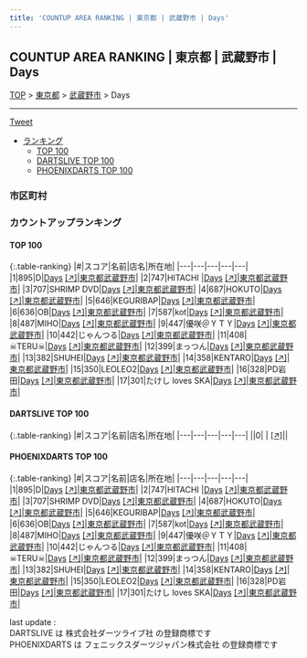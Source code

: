 ```yaml
---
title: 'COUNTUP AREA RANKING | 東京都 | 武蔵野市 | Days'
---
```

## COUNTUP AREA RANKING | 東京都 | 武蔵野市 | Days

[TOP](/darts/rank/) > [東京都](/darts/rank/東京都/) > [武蔵野市](/darts/rank/東京都/武蔵野市/) > Days

___

<a href="https://twitter.com/share?ref_src=twsrc%5Etfw" data-text="COUNTUP AREA RANKING | 東京都武蔵野市Days" class="twitter-share-button" data-hashtags="DARTSLIVE,PHOENIXDARTS,darts,ダーツ" data-show-count="false">Tweet</a>

* [ランキング](#カウントアップランキング)
    * [TOP 100](#top-100)
    * [DARTSLIVE TOP 100](#dartslive-top-100)
    * [PHOENIXDARTS TOP 100](#phoenixdarts-top-100)

### 市区町村

<ul>

</ul>

### カウントアップランキング

#### TOP 100



{:.table-ranking}
|#|スコア|名前|店名|所在地|
|---|---|---|---|---|
|1|895|<span class="rank-name-pd">D</span>|<a href="/darts/rank/shops/9651.html">Days</a> <a href="https://vs.phoenixdarts.com/jp/shop/shopDetailInfo/s_9651?s_seq=9651">[↗]</a>|<a href="/darts/rank/東京都/武蔵野市">東京都武蔵野市</a>|
|2|747|<span class="rank-name-pd">HITACHI </span>|<a href="/darts/rank/shops/9651.html">Days</a> <a href="https://vs.phoenixdarts.com/jp/shop/shopDetailInfo/s_9651?s_seq=9651">[↗]</a>|<a href="/darts/rank/東京都/武蔵野市">東京都武蔵野市</a>|
|3|707|<span class="rank-name-pd">SHRIMP DVD</span>|<a href="/darts/rank/shops/9651.html">Days</a> <a href="https://vs.phoenixdarts.com/jp/shop/shopDetailInfo/s_9651?s_seq=9651">[↗]</a>|<a href="/darts/rank/東京都/武蔵野市">東京都武蔵野市</a>|
|4|687|<span class="rank-name-pd">HOKUTO</span>|<a href="/darts/rank/shops/9651.html">Days</a> <a href="https://vs.phoenixdarts.com/jp/shop/shopDetailInfo/s_9651?s_seq=9651">[↗]</a>|<a href="/darts/rank/東京都/武蔵野市">東京都武蔵野市</a>|
|5|646|<span class="rank-name-pd">KEGURIBAP</span>|<a href="/darts/rank/shops/9651.html">Days</a> <a href="https://vs.phoenixdarts.com/jp/shop/shopDetailInfo/s_9651?s_seq=9651">[↗]</a>|<a href="/darts/rank/東京都/武蔵野市">東京都武蔵野市</a>|
|6|636|<span class="rank-name-pd">OB</span>|<a href="/darts/rank/shops/9651.html">Days</a> <a href="https://vs.phoenixdarts.com/jp/shop/shopDetailInfo/s_9651?s_seq=9651">[↗]</a>|<a href="/darts/rank/東京都/武蔵野市">東京都武蔵野市</a>|
|7|587|<span class="rank-name-pd">kot</span>|<a href="/darts/rank/shops/9651.html">Days</a> <a href="https://vs.phoenixdarts.com/jp/shop/shopDetailInfo/s_9651?s_seq=9651">[↗]</a>|<a href="/darts/rank/東京都/武蔵野市">東京都武蔵野市</a>|
|8|487|<span class="rank-name-pd">MIHO</span>|<a href="/darts/rank/shops/9651.html">Days</a> <a href="https://vs.phoenixdarts.com/jp/shop/shopDetailInfo/s_9651?s_seq=9651">[↗]</a>|<a href="/darts/rank/東京都/武蔵野市">東京都武蔵野市</a>|
|9|447|<span class="rank-name-pd">優咲＠ＹＴＹ</span>|<a href="/darts/rank/shops/9651.html">Days</a> <a href="https://vs.phoenixdarts.com/jp/shop/shopDetailInfo/s_9651?s_seq=9651">[↗]</a>|<a href="/darts/rank/東京都/武蔵野市">東京都武蔵野市</a>|
|10|442|<span class="rank-name-pd">じゃんつる</span>|<a href="/darts/rank/shops/9651.html">Days</a> <a href="https://vs.phoenixdarts.com/jp/shop/shopDetailInfo/s_9651?s_seq=9651">[↗]</a>|<a href="/darts/rank/東京都/武蔵野市">東京都武蔵野市</a>|
|11|408|<span class="rank-name-pd">☠TERU☠</span>|<a href="/darts/rank/shops/9651.html">Days</a> <a href="https://vs.phoenixdarts.com/jp/shop/shopDetailInfo/s_9651?s_seq=9651">[↗]</a>|<a href="/darts/rank/東京都/武蔵野市">東京都武蔵野市</a>|
|12|399|<span class="rank-name-pd">まっつん</span>|<a href="/darts/rank/shops/9651.html">Days</a> <a href="https://vs.phoenixdarts.com/jp/shop/shopDetailInfo/s_9651?s_seq=9651">[↗]</a>|<a href="/darts/rank/東京都/武蔵野市">東京都武蔵野市</a>|
|13|382|<span class="rank-name-pd">SHUHEI</span>|<a href="/darts/rank/shops/9651.html">Days</a> <a href="https://vs.phoenixdarts.com/jp/shop/shopDetailInfo/s_9651?s_seq=9651">[↗]</a>|<a href="/darts/rank/東京都/武蔵野市">東京都武蔵野市</a>|
|14|358|<span class="rank-name-pd">KENTARO</span>|<a href="/darts/rank/shops/9651.html">Days</a> <a href="https://vs.phoenixdarts.com/jp/shop/shopDetailInfo/s_9651?s_seq=9651">[↗]</a>|<a href="/darts/rank/東京都/武蔵野市">東京都武蔵野市</a>|
|15|350|<span class="rank-name-pd">LEOLEO2</span>|<a href="/darts/rank/shops/9651.html">Days</a> <a href="https://vs.phoenixdarts.com/jp/shop/shopDetailInfo/s_9651?s_seq=9651">[↗]</a>|<a href="/darts/rank/東京都/武蔵野市">東京都武蔵野市</a>|
|16|328|<span class="rank-name-pd">PD岩田</span>|<a href="/darts/rank/shops/9651.html">Days</a> <a href="https://vs.phoenixdarts.com/jp/shop/shopDetailInfo/s_9651?s_seq=9651">[↗]</a>|<a href="/darts/rank/東京都/武蔵野市">東京都武蔵野市</a>|
|17|301|<span class="rank-name-pd">たけし loves SKA</span>|<a href="/darts/rank/shops/9651.html">Days</a> <a href="https://vs.phoenixdarts.com/jp/shop/shopDetailInfo/s_9651?s_seq=9651">[↗]</a>|<a href="/darts/rank/東京都/武蔵野市">東京都武蔵野市</a>|


#### DARTSLIVE TOP 100



{:.table-ranking}
|#|スコア|名前|店名|所在地|
|---|---|---|---|---|
||0|<span class="rank-name-dl"> </span>|<a href="/darts/rank/shops/.html"></a> <a href="">[↗]</a>|<a href="/darts/rank//"></a>|


#### PHOENIXDARTS TOP 100



{:.table-ranking}
|#|スコア|名前|店名|所在地|
|---|---|---|---|---|
|1|895|<span class="rank-name-pd">D</span>|<a href="/darts/rank/shops/9651.html">Days</a> <a href="https://vs.phoenixdarts.com/jp/shop/shopDetailInfo/s_9651?s_seq=9651">[↗]</a>|<a href="/darts/rank/東京都/武蔵野市">東京都武蔵野市</a>|
|2|747|<span class="rank-name-pd">HITACHI </span>|<a href="/darts/rank/shops/9651.html">Days</a> <a href="https://vs.phoenixdarts.com/jp/shop/shopDetailInfo/s_9651?s_seq=9651">[↗]</a>|<a href="/darts/rank/東京都/武蔵野市">東京都武蔵野市</a>|
|3|707|<span class="rank-name-pd">SHRIMP DVD</span>|<a href="/darts/rank/shops/9651.html">Days</a> <a href="https://vs.phoenixdarts.com/jp/shop/shopDetailInfo/s_9651?s_seq=9651">[↗]</a>|<a href="/darts/rank/東京都/武蔵野市">東京都武蔵野市</a>|
|4|687|<span class="rank-name-pd">HOKUTO</span>|<a href="/darts/rank/shops/9651.html">Days</a> <a href="https://vs.phoenixdarts.com/jp/shop/shopDetailInfo/s_9651?s_seq=9651">[↗]</a>|<a href="/darts/rank/東京都/武蔵野市">東京都武蔵野市</a>|
|5|646|<span class="rank-name-pd">KEGURIBAP</span>|<a href="/darts/rank/shops/9651.html">Days</a> <a href="https://vs.phoenixdarts.com/jp/shop/shopDetailInfo/s_9651?s_seq=9651">[↗]</a>|<a href="/darts/rank/東京都/武蔵野市">東京都武蔵野市</a>|
|6|636|<span class="rank-name-pd">OB</span>|<a href="/darts/rank/shops/9651.html">Days</a> <a href="https://vs.phoenixdarts.com/jp/shop/shopDetailInfo/s_9651?s_seq=9651">[↗]</a>|<a href="/darts/rank/東京都/武蔵野市">東京都武蔵野市</a>|
|7|587|<span class="rank-name-pd">kot</span>|<a href="/darts/rank/shops/9651.html">Days</a> <a href="https://vs.phoenixdarts.com/jp/shop/shopDetailInfo/s_9651?s_seq=9651">[↗]</a>|<a href="/darts/rank/東京都/武蔵野市">東京都武蔵野市</a>|
|8|487|<span class="rank-name-pd">MIHO</span>|<a href="/darts/rank/shops/9651.html">Days</a> <a href="https://vs.phoenixdarts.com/jp/shop/shopDetailInfo/s_9651?s_seq=9651">[↗]</a>|<a href="/darts/rank/東京都/武蔵野市">東京都武蔵野市</a>|
|9|447|<span class="rank-name-pd">優咲＠ＹＴＹ</span>|<a href="/darts/rank/shops/9651.html">Days</a> <a href="https://vs.phoenixdarts.com/jp/shop/shopDetailInfo/s_9651?s_seq=9651">[↗]</a>|<a href="/darts/rank/東京都/武蔵野市">東京都武蔵野市</a>|
|10|442|<span class="rank-name-pd">じゃんつる</span>|<a href="/darts/rank/shops/9651.html">Days</a> <a href="https://vs.phoenixdarts.com/jp/shop/shopDetailInfo/s_9651?s_seq=9651">[↗]</a>|<a href="/darts/rank/東京都/武蔵野市">東京都武蔵野市</a>|
|11|408|<span class="rank-name-pd">☠TERU☠</span>|<a href="/darts/rank/shops/9651.html">Days</a> <a href="https://vs.phoenixdarts.com/jp/shop/shopDetailInfo/s_9651?s_seq=9651">[↗]</a>|<a href="/darts/rank/東京都/武蔵野市">東京都武蔵野市</a>|
|12|399|<span class="rank-name-pd">まっつん</span>|<a href="/darts/rank/shops/9651.html">Days</a> <a href="https://vs.phoenixdarts.com/jp/shop/shopDetailInfo/s_9651?s_seq=9651">[↗]</a>|<a href="/darts/rank/東京都/武蔵野市">東京都武蔵野市</a>|
|13|382|<span class="rank-name-pd">SHUHEI</span>|<a href="/darts/rank/shops/9651.html">Days</a> <a href="https://vs.phoenixdarts.com/jp/shop/shopDetailInfo/s_9651?s_seq=9651">[↗]</a>|<a href="/darts/rank/東京都/武蔵野市">東京都武蔵野市</a>|
|14|358|<span class="rank-name-pd">KENTARO</span>|<a href="/darts/rank/shops/9651.html">Days</a> <a href="https://vs.phoenixdarts.com/jp/shop/shopDetailInfo/s_9651?s_seq=9651">[↗]</a>|<a href="/darts/rank/東京都/武蔵野市">東京都武蔵野市</a>|
|15|350|<span class="rank-name-pd">LEOLEO2</span>|<a href="/darts/rank/shops/9651.html">Days</a> <a href="https://vs.phoenixdarts.com/jp/shop/shopDetailInfo/s_9651?s_seq=9651">[↗]</a>|<a href="/darts/rank/東京都/武蔵野市">東京都武蔵野市</a>|
|16|328|<span class="rank-name-pd">PD岩田</span>|<a href="/darts/rank/shops/9651.html">Days</a> <a href="https://vs.phoenixdarts.com/jp/shop/shopDetailInfo/s_9651?s_seq=9651">[↗]</a>|<a href="/darts/rank/東京都/武蔵野市">東京都武蔵野市</a>|
|17|301|<span class="rank-name-pd">たけし loves SKA</span>|<a href="/darts/rank/shops/9651.html">Days</a> <a href="https://vs.phoenixdarts.com/jp/shop/shopDetailInfo/s_9651?s_seq=9651">[↗]</a>|<a href="/darts/rank/東京都/武蔵野市">東京都武蔵野市</a>|


<div class="footer border-top border-gray-light mt-5 pt-3 text-right text-gray">
    last update : <span style="font-weight: italic" id="foot_last_modified"></span><br />
    DARTSLIVE は 株式会社ダーツライブ社 の登録商標です<br />
    PHOENIXDARTS は フェニックスダーツジャパン株式会社 の登録商標です<br />
</div>

<script src="https://cdnjs.cloudflare.com/ajax/libs/jquery.tablesorter/2.31.3/js/jquery.tablesorter.min.js" integrity="sha512-qzgd5cYSZcosqpzpn7zF2ZId8f/8CHmFKZ8j7mU4OUXTNRd5g+ZHBPsgKEwoqxCtdQvExE5LprwwPAgoicguNg==" crossorigin="anonymous" referrerpolicy="no-referrer"></script>
<link rel="stylesheet" href="https://cdnjs.cloudflare.com/ajax/libs/jquery.tablesorter/2.31.3/css/theme.default.min.css" integrity="sha512-wghhOJkjQX0Lh3NSWvNKeZ0ZpNn+SPVXX1Qyc9OCaogADktxrBiBdKGDoqVUOyhStvMBmJQ8ZdMHiR3wuEq8+w==" crossorigin="anonymous" referrerpolicy="no-referrer" />
<script>
$(function() {
    $(".table-ranking").tablesorter({sortList:[[0, 0]]});
    $("#foot_last_modified").text(formatDate(new Date(document.lastModified), 'yyyy-MM-dd HH:mm:ss'));
});
</script>

<script async src="https://platform.twitter.com/widgets.js" charset="utf-8"></script>